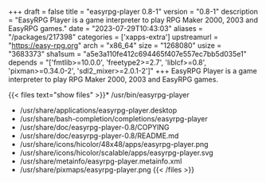 +++
draft = false
title = "easyrpg-player 0.8-1"
version = "0.8-1"
description = "EasyRPG Player is a game interpreter to play RPG Maker 2000, 2003 and EasyRPG games."
date = "2023-07-29T10:43:03"
aliases = "/packages/217398"
categories = ['xapps-extra']
upstreamurl = "https://easy-rpg.org"
arch = "x86_64"
size = "1268080"
usize = "3683373"
sha1sum = "a5e3a110fe412c694465f407e557ec7bb5d035e1"
depends = "['fmtlib>=10.0.0', 'freetype2>=2.7', 'liblcf>=0.8', 'pixman>=0.34.0-2', 'sdl2_mixer>=2.0.1-2']"
+++
EasyRPG Player is a game interpreter to play RPG Maker 2000, 2003 and EasyRPG games.

{{< files text="show files" >}}* /usr/bin/easyrpg-player
* /usr/share/applications/easyrpg-player.desktop
* /usr/share/bash-completion/completions/easyrpg-player
* /usr/share/doc/easyrpg-player-0.8/COPYING
* /usr/share/doc/easyrpg-player-0.8/README.md
* /usr/share/icons/hicolor/48x48/apps/easyrpg-player.png
* /usr/share/icons/hicolor/scalable/apps/easyrpg-player.svg
* /usr/share/metainfo/easyrpg-player.metainfo.xml
* /usr/share/pixmaps/easyrpg-player.png
{{< /files >}}